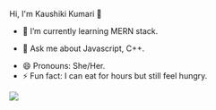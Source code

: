Hi, I'm Kaushiki Kumari 👋

<!-- - 🔭 I’m currently working on ... -->
- 🌱 I’m currently learning MERN stack.
<!-- - 👯 I’m looking to collaborate on ...
- 🤔 I’m looking for help with ...-->
- 💬 Ask me about Javascript, C++.
<!-- - 📫 How to reach me: ...-->
- 😄 Pronouns: She/Her. 
- ⚡ Fun fact: I can eat for hours but still feel hungry. 

<img src =" https://github-readme-stats.vercel.app/api?username=kaushikikri&theme=radical&show_icons=true"/>
